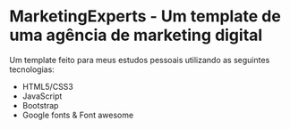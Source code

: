 # MarketingExperts - Um template de uma agência de marketing digital

Um template feito para meus estudos pessoais utilizando as seguintes tecnologias:
* HTML5/CSS3
* JavaScript
* Bootstrap
* Google fonts & Font awesome



